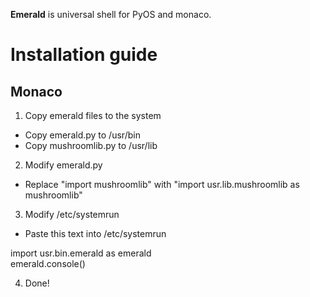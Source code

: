 **Emerald** is universal shell for PyOS and monaco.

# Installation guide

## Monaco
1. Copy emerald files to the system
- Copy emerald.py to /usr/bin
- Copy mushroomlib.py to /usr/lib
2. Modify emerald.py
- Replace "import mushroomlib" with "import usr.lib.mushroomlib as mushroomlib"
3. Modify /etc/systemrun
- Paste this text into /etc/systemrun

import usr.bin.emerald as emerald
<br>
emerald.console()

4. Done!
